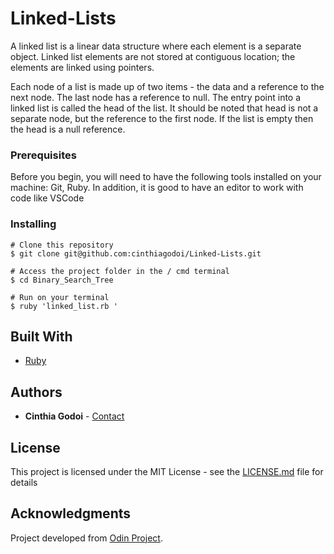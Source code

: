 # Linked-Lists

A linked list is a linear data structure where each element is a separate object. Linked list elements are not stored at contiguous location; the elements are linked using pointers.

Each node of a list is made up of two items - the data and a reference to the next node. The last node has a reference to null. The entry point into a linked list is called the head of the list. It should be noted that head is not a separate node, but the reference to the first node. If the list is empty then the head is a null reference.


### Prerequisites

Before you begin, you will need to have the following tools installed on your machine: Git, Ruby. In addition, it is good to have an editor to work with code like VSCode

### Installing

```
# Clone this repository
$ git clone git@github.com:cinthiagodoi/Linked-Lists.git

# Access the project folder in the / cmd terminal
$ cd Binary_Search_Tree

# Run on your terminal
$ ruby 'linked_list.rb ' 
```
## Built With

* [Ruby](http://www.ruby-lang.org/pt/)

## Authors

* **Cinthia Godoi** - [Contact](https://www.linkedin.com/in/cinthia-godoi/)

## License

This project is licensed under the MIT License - see the [LICENSE.md](LICENSE.md) file for details

## Acknowledgments
Project developed from [Odin Project](https://www.theodinproject.com/courses/web-development-101/lessons/etch-a-sketch-project).
